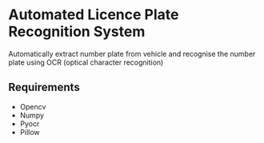 # Automated Licence Plate Recognition System
Automatically extract number plate from vehicle and recognise
the number plate using OCR (optical character recognition)

## Requirements
- Opencv
- Numpy
- Pyocr
- Pillow